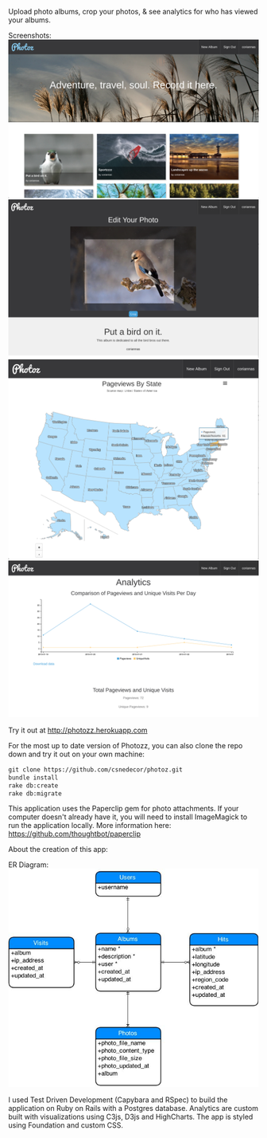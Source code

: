 Upload photo albums, crop your photos, & see analytics for who has viewed your albums.

Screenshots:
![Homepage](app/assets/images/homepage-screenshot.png?raw=true)
![Image Cropper](app/assets/images/image-cropper-screenshot.png?raw=true)
![Location Analytics](app/assets/images/locations-screenshot.png?raw=true)
![Pageviews Analytics](app/assets/images/pageviews-screenshot.png?raw=true)

Try it out at http://photozz.herokuapp.com

For the most up to date version of Photozz, you can also clone the repo down and try it out on your own machine:

```
git clone https://github.com/csnedecor/photoz.git
bundle install
rake db:create
rake db:migrate
```

This application uses the Paperclip gem for photo attachments. If your computer doesn't already have it, you will need to install ImageMagick to run the application locally.  More information here: https://github.com/thoughtbot/paperclip

About the creation of this app:

ER Diagram:
![ER Diagram](app/assets/images/er-diagram.jpg?raw=true)

I used Test Driven Development (Capybara and RSpec) to build the application on Ruby on Rails with a Postgres database. Analytics are custom built with visualizations using C3js, D3js and HighCharts. The app is styled using Foundation and custom CSS.
